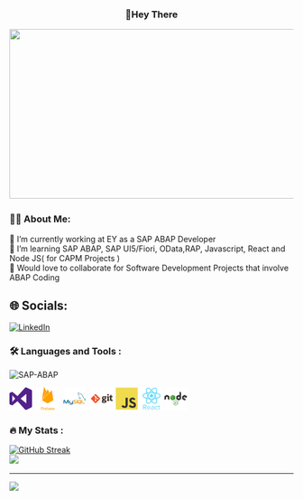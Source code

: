 <div align="center">
  
### 🤙Hey There
<img src="https://media.giphy.com/media/dWesBcTLavkZuG35MI/giphy.gif" width="600" height="300"/>
  
</div>

### :woman_technologist: About Me:
🔭 I’m currently working at EY as a SAP ABAP Developer<br> 
🌱 I’m learning SAP ABAP, SAP UI5/Fiori, OData,RAP, Javascript, React and Node JS( for CAPM Projects )<br>
👯 Would love to collaborate for Software Development Projects that involve ABAP Coding<br>

## 🌐 Socials:
[![LinkedIn](https://img.shields.io/badge/LinkedIn-%230077B5.svg?logo=linkedin&logoColor=white)](https://www.linkedin.com/in/george-drakos/)

### :hammer_and_wrench: Languages and Tools :

![SAP-ABAP](https://img.shields.io/badge/SAP-ABAP-blue?style=for-the-badge&logo=sap)
  
<div>  
  <img src="https://github.com/devicons/devicon/blob/master/icons/visualstudio/visualstudio-plain.svg" title="VisualStudio" alt="Firebase" width="40" height="40"/>&nbsp;
  <img src="https://github.com/devicons/devicon/blob/master/icons/firebase/firebase-plain-wordmark.svg" title="Firebase" alt="Firebase" width="40" height="40"/>&nbsp;
  <img src="https://github.com/devicons/devicon/blob/master/icons/mysql/mysql-original-wordmark.svg" title="MySQL"  alt="MySQL" width="40" height="40"/>&nbsp;
  <img src="https://github.com/devicons/devicon/blob/master/icons/git/git-original-wordmark.svg" title="Git" **alt="Git" width="40" height="40"/>
  <img src="https://github.com/devicons/devicon/blob/master/icons/javascript/javascript-original.svg" title="Git" **alt="Git" width="40" height="40"/>
  <img src="https://github.com/devicons/devicon/blob/master/icons/react/react-original-wordmark.svg" title="Git" **alt="Git" width="40" height="40"/>
  <img src="https://github.com/devicons/devicon/blob/master/icons/nodejs/nodejs-original-wordmark.svg" title="Git" **alt="Git" width="40" height="40"/>
</div>

### :fire: My Stats :

[![GitHub Streak](http://github-readme-streak-stats.herokuapp.com?user=greltel&theme=dark&background=000000)](https://git.io/streak-stats)<br/>
![](https://github-readme-stats.vercel.app/api?username=greltel&theme=dark&hide_border=false&include_all_commits=true&count_private=true)<br/>

---
[![](https://visitcount.itsvg.in/api?id=greltel&icon=0&color=12)](https://visitcount.itsvg.in)


<!--
**greltel/greltel** is a ✨ _special_ ✨ repository because its `README.md` (this file) appears on your GitHub profile.
<div id="header" align="center">
  <img src="https://media.giphy.com/media/M9gbBd9nbDrOTu1Mqx/giphy.gif" width="100"/>
</div>
